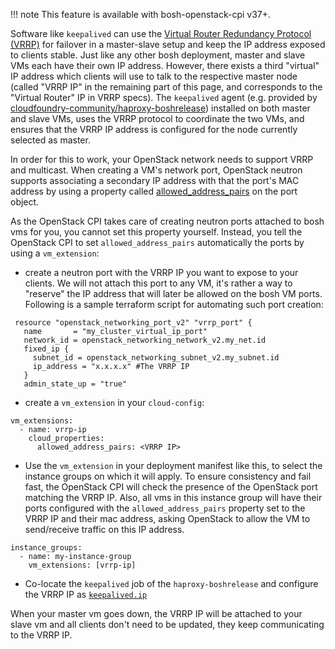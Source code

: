 !!! note
    This feature is available with bosh-openstack-cpi v37+.

Software like `keepalived` can use the [Virtual Router Redundancy Protocol (VRRP)](https://en.wikipedia.org/wiki/Virtual_Router_Redundancy_Protocol) for failover in a master-slave setup and keep the IP address exposed to clients stable. Just like any other bosh deployment, master and slave VMs each have their own IP address. However, there exists a third "virtual" IP address which clients will use to talk to the respective master node (called "VRRP IP" in the remaining part of this page, and corresponds to the "Virtual Router" IP in VRRP specs). The `keepalived` agent (e.g. provided by [cloudfoundry-community/haproxy-boshrelease](https://bosh.io/jobs/keepalived?source=github.com/cloudfoundry-community/haproxy-boshrelease)) installed on both master and slave VMs, uses the VRRP protocol to coordinate the two VMs, and ensures that the VRRP IP address is configured for the node currently selected as master.

In order for this to work, your OpenStack network needs to support VRRP and multicast. When creating a VM's network port, OpenStack neutron supports associating a secondary IP address with that the port's MAC address by using a property called [allowed_address_pairs](https://docs.openstack.org/api-ref/network/v2/#allowed-address-pairs) on the port object.

As the OpenStack CPI takes care of creating neutron ports attached to bosh vms for you, you cannot set this property yourself. Instead, you tell the OpenStack CPI to set `allowed_address_pairs` automatically the ports by using a `vm_extension`:

* create a neutron port with the VRRP IP you want to expose to your clients. We will not attach this port to any VM, it's rather a way to "reserve" the IP address that will later be allowed on the bosh VM ports. Following is a sample terraform script for automating such port creation: 
```
 resource "openstack_networking_port_v2" "vrrp_port" { 
   name       = "my_cluster_virtual_ip_port" 
   network_id = openstack_networking_network_v2.my_net.id 
   fixed_ip { 
     subnet_id = openstack_networking_subnet_v2.my_subnet.id
     ip_address = "x.x.x.x" #The VRRP IP 
   } 
   admin_state_up = "true" 
```
* create a `vm_extension` in your `cloud-config`:
```
vm_extensions:
  - name: vrrp-ip
    cloud_properties:
      allowed_address_pairs: <VRRP IP>
```
* Use the `vm_extension` in your deployment manifest like this, to select the instance groups on which it will apply. To ensure consistency and fail fast, the OpenStack CPI will check the presence of the OpenStack port matching the VRRP IP. Also, all vms in this instance group will have their ports configured with the `allowed_address_pairs` property set to the VRRP IP and their mac address,  asking OpenStack to allow the VM to send/receive traffic on this IP address.
```
instance_groups:
  - name: my-instance-group
    vm_extensions: [vrrp-ip]
```
* Co-locate the `keepalived` job of the `haproxy-boshrelease` and configure the VRRP IP as [`keepalived.ip`](https://bosh.io/jobs/keepalived?source=github.com/cloudfoundry-community/haproxy-boshrelease#p%3dkeepalived.vip)

When your master vm goes down, the VRRP IP will be attached to your slave vm and all clients don't need to be updated, they keep communicating to the VRRP IP.
